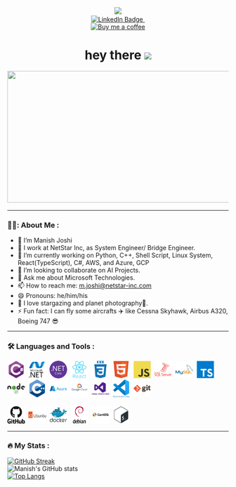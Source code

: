 <div id="header" align="center">
<img src="https://media.giphy.com/media/M9gbBd9nbDrOTu1Mqx/giphy.gif" width="100"/>
</div>
<div id="badges" align="center">
<a href="your-linkedin-URL">
<img src="https://img.shields.io/badge/LinkedIn-blue?style=for-the-badge&logo=linkedin&logoColor=white" alt="LinkedIn Badge" target="_blank"/>
</a>
<img src="https://komarev.com/ghpvc/?username=Manish102866&style=flat-square&color=blue" alt=""/>
<div align="center">
<a href="https://www.buymeacoffee.com/manish102866">
<img width="200" alt="Buy me a coffee" src="https://media.giphy.com/media/RETzc1mj7HpZPuNf3e/giphy.gif">
</a>
</div>
<h1>
hey there
<img src="https://media.giphy.com/media/hvRJCLFzcasrR4ia7z/giphy.gif" width="30px"/>
</h1>
<div align="center">
<img src="https://media3.giphy.com/media/RbDKaczqWovIugyJmW/giphy.gif" width="600" height="300"/>
</div>
</div>

---
### 👨‍💻: About Me :

- 🔭 I’m Manish Joshi
- :office: I work at NetStar Inc, as System Engineer/ Bridge Engineer.
- 🌱 I’m currently working on Python, C++, Shell Script, Linux System, React(TypeScript), C#, AWS, and Azure, GCP
- 👯 I’m looking to collaborate on AI Projects.
- 💬 Ask me about Microsoft Technologies.
- 📫 How to reach me: m.joshi@netstar-inc.com
- 😄 Pronouns: he/him/his
- 🎥 I love stargazing and planet photography🔭.
- ⚡ Fun fact: I can fly some aircrafts ✈️ like Cessna Skyhawk, Airbus A320, Boeing 747 😎

---
### :hammer_and_wrench: Languages and Tools :

<div id="tools">
<img src="https://github.com/devicons/devicon/blob/master/icons/csharp/csharp-original.svg" title="C#" alt="C#" width="40" height="40"/>&nbsp;
<img src="https://github.com/devicons/devicon/blob/master/icons/dot-net/dot-net-original-wordmark.svg" title=".Net" alt=".NET" width="40" height="40"/>&nbsp;
<img src="https://github.com/devicons/devicon/blob/master/icons/dotnetcore/dotnetcore-original.svg" title=".NetCore" alt=".NETCore" width="40" height="40"/>&nbsp;
<img src="https://github.com/devicons/devicon/blob/master/icons/react/react-original-wordmark.svg" title="React" alt="React" width="40" height="40"/>&nbsp;
<img src="https://github.com/devicons/devicon/blob/master/icons/css3/css3-plain-wordmark.svg" title="CSS3" alt="CSS" width="40" height="40"/>&nbsp;
<img src="https://github.com/devicons/devicon/blob/master/icons/html5/html5-original.svg" title="HTML5" alt="HTML" width="40" height="40"/>&nbsp;
<img src="https://github.com/devicons/devicon/blob/master/icons/javascript/javascript-original.svg" title="JavaScript" alt="JavaScript" width="40" height="40"/>&nbsp;
<img src="https://github.com/devicons/devicon/blob/master/icons/microsoftsqlserver/microsoftsqlserver-plain-wordmark.svg" title="MSSQL" alt="MSSQL" width="40" height="40"/>&nbsp;
<img src="https://github.com/devicons/devicon/blob/master/icons/mysql/mysql-original-wordmark.svg" title="MySQL" alt="MySQL" width="40" height="40"/>&nbsp;
<img src="https://github.com/devicons/devicon/blob/master/icons/typescript/typescript-original.svg" title="TypeScript" alt="TypeScript" width="40" height="40"/>&nbsp
<img src="https://github.com/devicons/devicon/blob/master/icons/nodejs/nodejs-original-wordmark.svg" title="NodeJS" alt="NodeJS" width="40" height="40"/>&nbsp;
<img src="https://github.com/devicons/devicon/blob/master/icons/cplusplus/cplusplus-original.svg" title="NPM" alt="NPM" width="40" height="40"/>&nbsp;
<img src="https://github.com/devicons/devicon/blob/master/icons/azure/azure-original-wordmark.svg" title="Azure" alt="Azure" width="40" height="40"/>&nbsp;
<img src="https://github.com/devicons/devicon/blob/master/icons/googlecloud/googlecloud-original-wordmark.svg" title="GoogleCloud" alt="GoogleCloud" width="40" height="40"/>&nbsp;
<img src="https://github.com/devicons/devicon/blob/master/icons/visualstudio/visualstudio-plain-wordmark.svg" title="VisualStudio" **alt="VisualStudio" width="40" height="40"/>&nbsp;
<img src="https://github.com/devicons/devicon/blob/master/icons/vscode/vscode-original-wordmark.svg" title="VSCode" **alt="VSCode" width="40" height="40"/>&nbsp;
<img src="https://github.com/devicons/devicon/blob/master/icons/git/git-original-wordmark.svg" title="Git" **alt="Git" width="40" height="40"/>&nbsp;<br/><br/>
<img src="https://github.com/devicons/devicon/blob/master/icons/github/github-original-wordmark.svg" title="GitHub" **alt="GitHub" width="40" height="40"/>&nbsp;
<img src="https://github.com/devicons/devicon/blob/master/icons/ubuntu/ubuntu-original-wordmark.svg" title="Ubuntu" **alt="Ubuntu" width="40" height="40"/>&nbsp;
<img src="https://github.com/devicons/devicon/blob/master/icons/docker/docker-original-wordmark.svg" title="Docker" **alt="Docker" width="40" height="40"/>&nbsp;
<img src="https://github.com/devicons/devicon/blob/master/icons/debian/debian-original-wordmark.svg" title="Debian" **alt="Debian" width="40" height="40"/>&nbsp;
<img src="https://github.com/devicons/devicon/blob/master/icons/centos/centos-original-wordmark.svg" title="CentOS" **alt="CentOS" width="40" height="40"/>&nbsp;
<img src="https://github.com/devicons/devicon/blob/master/icons/bash/bash-original.svg" title="Bash" **alt="Bash" width="40" height="40"/>&nbsp;
</div>

---

### :fire: My Stats :

[![GitHub Streak](https://github-readme-streak-stats.herokuapp.com/?user=m-joshi7&theme=dark&background=000000)](https://git.io/streak-stats)<br/>
![Manish's GitHub stats](https://github-readme-stats.vercel.app/api?username=m-joshi7&show_icons=true&theme=radical)<br/>
[![Top Langs](https://github-readme-stats.vercel.app/api/top-langs/?username=m-joshi7&layout=donut-vertical&theme=vision-friendly-dark)](https://github.com/m-joshi7/github-readme-stats)
